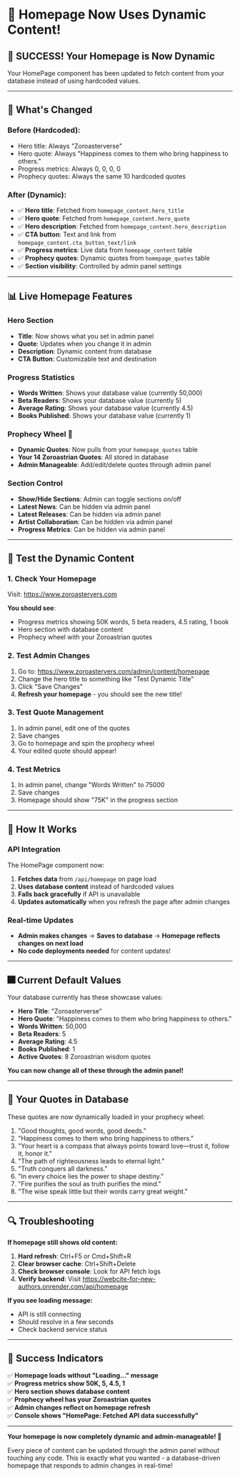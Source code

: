 # 🚀 Homepage Now Uses Dynamic Content!

## 🎉 **SUCCESS!** Your Homepage is Now Dynamic

Your HomePage component has been updated to fetch content from your database instead of using hardcoded values.

---

## 🔄 **What's Changed**

### **Before** (Hardcoded):
- Hero title: Always "Zoroasterverse" 
- Hero quote: Always "Happiness comes to them who bring happiness to others."
- Progress metrics: Always 0, 0, 0, 0
- Prophecy quotes: Always the same 10 hardcoded quotes

### **After** (Dynamic):
- ✅ **Hero title**: Fetched from `homepage_content.hero_title`
- ✅ **Hero quote**: Fetched from `homepage_content.hero_quote`  
- ✅ **Hero description**: Fetched from `homepage_content.hero_description`
- ✅ **CTA button**: Text and link from `homepage_content.cta_button_text/link`
- ✅ **Progress metrics**: Live data from `homepage_content` table
- ✅ **Prophecy quotes**: Dynamic quotes from `homepage_quotes` table
- ✅ **Section visibility**: Controlled by admin panel settings

---

## 📊 **Live Homepage Features**

### **Hero Section**
- **Title**: Now shows what you set in admin panel
- **Quote**: Updates when you change it in admin
- **Description**: Dynamic content from database
- **CTA Button**: Customizable text and destination

### **Progress Statistics**
- **Words Written**: Shows your database value (currently 50,000)
- **Beta Readers**: Shows your database value (currently 5)
- **Average Rating**: Shows your database value (currently 4.5)
- **Books Published**: Shows your database value (currently 1)

### **Prophecy Wheel** 🔮
- **Dynamic Quotes**: Now pulls from your `homepage_quotes` table
- **Your 14 Zoroastrian Quotes**: All stored in database
- **Admin Manageable**: Add/edit/delete quotes through admin panel

### **Section Control**
- **Show/Hide Sections**: Admin can toggle sections on/off
- **Latest News**: Can be hidden via admin panel
- **Latest Releases**: Can be hidden via admin panel
- **Artist Collaboration**: Can be hidden via admin panel
- **Progress Metrics**: Can be hidden via admin panel

---

## 🔄 **Test the Dynamic Content**

### **1. Check Your Homepage**
Visit: https://www.zoroastervers.com

**You should see**:
- Progress metrics showing 50K words, 5 beta readers, 4.5 rating, 1 book
- Hero section with database content
- Prophecy wheel with your Zoroastrian quotes

### **2. Test Admin Changes**
1. Go to: https://www.zoroastervers.com/admin/content/homepage
2. Change the hero title to something like "Test Dynamic Title"
3. Click "Save Changes"
4. **Refresh your homepage** - you should see the new title!

### **3. Test Quote Management**
1. In admin panel, edit one of the quotes
2. Save changes
3. Go to homepage and spin the prophecy wheel
4. Your edited quote should appear!

### **4. Test Metrics**
1. In admin panel, change "Words Written" to 75000
2. Save changes
3. Homepage should show "75K" in the progress section

---

## 🔧 **How It Works**

### **API Integration**
The HomePage component now:
1. **Fetches data** from `/api/homepage` on page load
2. **Uses database content** instead of hardcoded values
3. **Falls back gracefully** if API is unavailable
4. **Updates automatically** when you refresh the page after admin changes

### **Real-time Updates**
- **Admin makes changes** → **Saves to database** → **Homepage reflects changes on next load**
- **No code deployments needed** for content updates!

---

## 🎆 **Current Default Values**

Your database currently has these showcase values:
- **Hero Title**: "Zoroasterverse"
- **Hero Quote**: "Happiness comes to them who bring happiness to others."
- **Words Written**: 50,000
- **Beta Readers**: 5
- **Average Rating**: 4.5
- **Books Published**: 1
- **Active Quotes**: 8 Zoroastrian wisdom quotes

**You can now change all of these through the admin panel!**

---

## 💬 **Your Quotes in Database**

These quotes are now dynamically loaded in your prophecy wheel:
1. "Good thoughts, good words, good deeds."
2. "Happiness comes to them who bring happiness to others."
3. "Your heart is a compass that always points toward love—trust it, follow it, honor it."
4. "The path of righteousness leads to eternal light."
5. "Truth conquers all darkness."
6. "In every choice lies the power to shape destiny."
7. "Fire purifies the soul as truth purifies the mind."
8. "The wise speak little but their words carry great weight."

---

## 🔍 **Troubleshooting**

**If homepage still shows old content:**
1. **Hard refresh**: Ctrl+F5 or Cmd+Shift+R
2. **Clear browser cache**: Ctrl+Shift+Delete
3. **Check browser console**: Look for API fetch logs
4. **Verify backend**: Visit https://webcite-for-new-authors.onrender.com/api/homepage

**If you see loading message:**
- API is still connecting
- Should resolve in a few seconds
- Check backend service status

---

## 🎉 **Success Indicators**

✅ **Homepage loads without "Loading..." message**  
✅ **Progress metrics show 50K, 5, 4.5, 1**  
✅ **Hero section shows database content**  
✅ **Prophecy wheel has your Zoroastrian quotes**  
✅ **Admin changes reflect on homepage refresh**  
✅ **Console shows "HomePage: Fetched API data successfully"**  

---

**Your homepage is now completely dynamic and admin-manageable! 🚀**

Every piece of content can be updated through the admin panel without touching any code. This is exactly what you wanted - a database-driven homepage that responds to admin changes in real-time!
